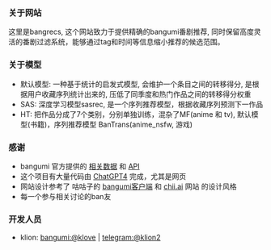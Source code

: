 ### 关于网站

这里是bangrecs, 这个网站致力于提供精确的bangumi番剧推荐, 同时保留高度灵活的番剧过滤系统，能够通过tag和时间等信息缩小推荐的候选范围。

### 关于模型
* 默认模型: 一种基于统计的启发式模型, 会维护一个条目之间的转移得分, 是根据用户收藏序列统计出来的, 压低了同季度和热门作品之间的转移得分权重
* SAS: 深度学习模型sasrec, 是一个序列推荐模型，根据收藏序列预测下一作品
* HT: 把作品分成了7个类别，分别单独训练，混杂了MF(anime 和 tv), 默认模型(书籍)，序列推荐模型 BanTrans(anime_nsfw, 游戏)

### 感谢
* bangumi 官方提供的 [相关数据](https://github.com/bangumi/Archive) 和 [API](https://bangumi.github.io/api/)
* 这个项目有大量代码由 [ChatGPT4](https://openai.com/) 完成，尤其是网页
* 网站设计参考了 咕咕子的 [bangumi客户端](https://bgm.tv/group/topic/350677) 和 [chii.ai](https://chii.ai) 网站 的设计风格
* 每一个参与相关讨论的ban友

### 开发人员
* klion: [bangumi:@klove](https://bgm.tv/user/klove) | [telegram:@klion2](https://t.me/klion2) 
